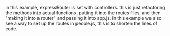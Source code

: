 in this example, expressRouter is set with controllers. this is just refactoring the methods into actual functions, putting it into the routes files, and then "making it into a router" and passing it into app.js.
in this example we also see a way to set up the routes in people.js, this is to shorten the lines of code.
